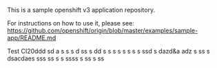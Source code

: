 This is a sample openshift v3 application repository.  

For instructions on how to use it, please see: https://github.com/openshift/origin/blob/master/examples/sample-app/README.md

Test CI20ddd
sd a s s
s d 
ss s
dd s s
s s  s s  s s ssd s dazd&a adz
 s ss s  dsacdaes sss
ss s 
 s ssss 
 s ss s
ss
